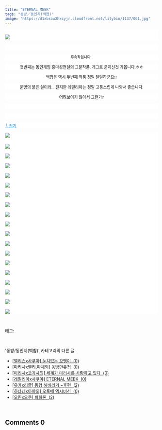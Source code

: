 ```yaml
---
title: "ETERNAL MEEK"
tags: "동방／동인지(백합)"
image: "https://d1xbsow2hxcyjr.cloudfront.net/lilybin/1137/001.jpg"
---
```

<div class="article">
<div class="area_view">
<p style="text-align: justify; background: white"><span style="color:#557a74; font-family:돋움; font-size:10pt"><br/><img src="{{ site.imgserver10 }}/lilybin/1137/001.jpg"/> 
</span></p><p style="text-align: justify; background: white"> 
 </p><p style="text-align: center; background: white"><span style="color:#111111; font-family:나눔고딕; font-size:9pt"> 후속작입니다. </span><span style="color:#557a74; font-family:돋움; font-size:10pt">
</span></p><p style="text-align: center; background: white"><span style="font-size:10pt"><span style="color:#111111; font-family:나눔고딕">첫번째는 동인게임 홍마성전설의 그분작품. 개그로 굳히신것 가봅니다.ㅎㅎ</span><span style="color:#557a74; font-family:돋움">
</span></span></p><p style="text-align: center; background: white"><span style="font-size:10pt"><span style="color:#111111; font-family:나눔고딕">백합은 역시 두번째 작품 정말 달달하군요!!</span><span style="color:#557a74; font-family:돋움">
</span></span></p><p style="text-align: center; background: white"><span style="font-size:10pt"><span style="color:#111111; font-family:나눔고딕">운명의 붉은 실이라... 진지한 레밀리아는 정말 고풍스럽게 나와서 좋습니다.</span><span style="color:#557a74; font-family:돋움">
</span></span></p><p style="text-align: center; background: white"><span style="font-size:10pt"><span style="color:#111111; font-family:나눔고딕">어려보이지 않아서 그런가?</span><span style="color:#557a74; font-family:돋움">
</span></span></p><p style="text-align: center; background: white">
 </p><p style="text-align: justify; background: white"> 
 </p><p style="text-align: justify; background: white"><a href="http://blog.naver.com/PostView.nhn?blogId=cjb0236&amp;logNo=150139907077&amp;parentCategoryNo=&amp;categoryNo=41&amp;viewDate=&amp;isShowPopularPosts=false&amp;from=postView"><span style="color:#0482d6; font-family:돋움; font-size:10pt; text-decoration:underline">└ 접기</span></a><span style="color:#557a74; font-family:돋움; font-size:10pt">
</span></p><p style="text-align: justify; background: white"><img src="{{ site.imgserver10 }}/lilybin/1137/002.jpg"/><span style="color:#557a74; font-family:돋움; font-size:10pt"><br/><br/><img src="{{ site.imgserver10 }}/lilybin/1137/003.jpg"/><br/><br/><img src="{{ site.imgserver10 }}/lilybin/1137/004.jpg"/><br/><br/><img src="{{ site.imgserver10 }}/lilybin/1137/005.jpg"/><br/><br/><img src="{{ site.imgserver10 }}/lilybin/1137/006.jpg"/><br/><br/><img src="{{ site.imgserver10 }}/lilybin/1137/007.jpg"/><br/><br/><img src="{{ site.imgserver10 }}/lilybin/1137/008.jpg"/><br/><br/><img src="{{ site.imgserver10 }}/lilybin/1137/009.jpg"/><br/><br/><img src="{{ site.imgserver10 }}/lilybin/1137/010.jpg"/><br/><br/><img src="{{ site.imgserver10 }}/lilybin/1137/011.jpg"/><br/><br/><img src="{{ site.imgserver10 }}/lilybin/1137/012.jpg"/><br/><br/><img src="{{ site.imgserver10 }}/lilybin/1137/013.jpg"/><br/><br/><img src="{{ site.imgserver10 }}/lilybin/1137/014.jpg"/><br/><br/><img src="{{ site.imgserver10 }}/lilybin/1137/015.jpg"/><br/><br/><img src="{{ site.imgserver10 }}/lilybin/1137/016.jpg"/><br/><br/><img src="{{ site.imgserver10 }}/lilybin/1137/017.jpg"/><br/><br/><img src="{{ site.imgserver10 }}/lilybin/1137/018.jpg"/><br/><br/><img src="{{ site.imgserver10 }}/lilybin/1137/019.jpg"/><br/><br/><img src="{{ site.imgserver10 }}/lilybin/1137/020.jpg"/>
</span></p>
</div></div><br/>
<div class="tagTrail">
<p>태그: </p>
<ul>
</ul>
</div><br/>
<div class="another">
<p>'동방/동인지(백합)' 카테고리의 다른 글</p>
<ul>
<li><a href="/lilybin_1140">
[앨리스x사쿠야] 눈치없는 꼬맹이  (0)
</a></li>
<li><a href="/lilybin_1139">
[마리사x앨리,파체외] 동방만유첩  (0)
</a></li>
<li><a href="/lilybin_1138">
[마리사x코가사외] 세계가 마리사를 사랑하고 있다  (0)
</a></li>
<li><a href="/lilybin_1137">
[레밀리아x사쿠야] ETERNAL MEEK  (0)
</a></li>
<li><a href="/lilybin_1136">
[유카x리글] 동형 해바리기 ~후편  (2)
</a></li>
<li><a href="/lilybin_1135">
[하타테x아야외] 오토메 엑시비션  (0)
</a></li>
<li><a href="/lilybin_1134">
[오린x오쿠] 퇴화론  (2)
</a></li>
</ul>
</div><br/>
<div class="comment">
<h2 class="bold">Comments <span id="commentCount1137">0</span></h2>
<div style="clear:both;">
<div id="entry1137Comment" style="display:block">
</div>
</div>
</div><br/>
<br/>
<p id="refer"></p>
<br/>

